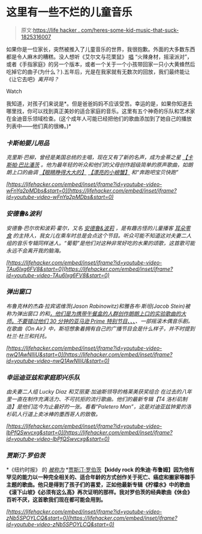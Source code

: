 # 这里有一些不烂的儿童音乐

> 原文:[https://life hacker . com/heres-some-kid-music-that-suck-1825316007](https://lifehacker.com/heres-some-kid-music-that-doesnt-suck-1825316007)

如果你是一位家长，突然被推入了儿童音乐的世界，我很抱歉。外面的大多数东西都是令人麻木的糟糕。没人想听《艾尔文与花栗鼠》 [唱](https://www.youtube.com/watch?time_continue=1&v=El-VVtqC8VY) “火辣身材，摇滚派对”，或者《手指家庭》的另一个版本，或者一个关于一个小孩带回家一只小大黄蜂然后吃掉它的曲子(为什么？).五年后，光是在我家就有无数次的回放，我们最终能让《让它去吧》*离开吗？*

Watch

我知道，对孩子们来说是*。但是爸爸妈妈不应该受苦。幸运的是，如果你知道去哪里找，你可以找到真正美妙的适合家庭的音乐。这里有五个神奇的乐队和艺术家在金迪音乐领域检查。(这个成年人可能已经把他们的歌曲添加到了她自己的播放列表中——他们真的很棒。)*

### ***卡斯帕婴儿用品***

*克里斯·巴柳，曾经是美国总统的主唱，现在又有了新的名声，成为金蒂之星 [【卡斯帕·巴比潘茨](https://www.babypantsmusic.com/) 。他为最年轻的听众和他们的父母创作超级简单的原声歌曲，如朗朗上口的曲调 [【眼睛睁得大大的】](https://www.youtube.com/watch?v=a1eZXClDGQ0) [【漂亮的小螃蟹】](https://www.youtube.com/watch?v=g1UsyGu_udQ) 和“奔跑吧宝贝快跑”*

 *[https://lifehacker.com/embed/inset/iframe?id=youtube-video-wFnYq2pMDbs&start=0](https://lifehacker.com/embed/inset/iframe?id=youtube-video-wFnYq2pMDbs&start=0)* 

### *安德鲁&波利*

*安德鲁·巴尔坎和波莉·霍尔，又名 [安德鲁&波莉](http://andrewandpolly.com/) ，是有趣古怪的儿童播客 [耳朵零食](https://www.earsnacks.org/) 的主持人，我女儿在乘车时总是会点这个节目。听众可能不知道这对夫妻二人组的音乐专辑同样迷人。“葡萄”是他们对这种非常好吃的水果的颂歌，这首歌可能永远不会离开我的脑海。*

 *[https://lifehacker.com/embed/inset/iframe?id=youtube-video-TAu6Ixg6FV8&start=0](https://lifehacker.com/embed/inset/iframe?id=youtube-video-TAu6Ixg6FV8&start=0)* 

### *弹出窗口*

*布鲁克林的杰森·拉宾诺维茨(Jason Rabinowitz)和雅各布·斯坦(Jacob Stein)被称为弹出窗口 的和[，他们是为携带午餐盒的人群创作朗朗上口的实验歌曲的大师。不要错过他们 30 分钟的亚马逊 Prime 特别节目、、](http://thepopups.com/)[、](https://www.amazon.com/Pop-Ups-Great-Pretenders-Club/dp/B019P9HIZ6?asc_campaign=InlineText&asc_refurl=https://lifehacker.com/heres-some-kid-music-that-doesnt-suck-1825316007&asc_source=&tag=kinjalifehackerlink-20)、一部摇滚木偶音乐剧。在歌曲《On Air》中，斯坦想象着拥有自己的广播节目会是什么样子，并不时提到杜兰·杜兰和托托。*

 *[https://lifehacker.com/embed/inset/iframe?id=youtube-video-nwQ1AwNIIiU&start=0](https://lifehacker.com/embed/inset/iframe?id=youtube-video-nwQ1AwNIIiU&start=0)* 

### *幸运迪亚兹和家庭即兴乐队* 

*由夫妻二人组 Lucky Diaz 和艾丽夏·加迪斯领导的格莱美获奖组合 在过去的八年里一直在制作充满活力、不可抗拒的流行歌曲。他们的最新专辑【T4 洛杉矶制造】是他们迄今为止最好的一张。看看“Paletero Man”，这是对迪亚兹钟爱的洛杉矶人行道上卖冰棒的墨西哥人的致敬。*

 *[https://lifehacker.com/embed/inset/iframe?id=youtube-video-lbPfQSwvcxg&start=0](https://lifehacker.com/embed/inset/iframe?id=youtube-video-lbPfQSwvcxg&start=0)* 

### *贾斯汀·罗伯茨*

*《纽约时报》 的 [*被称为*](https://www.nytimes.com/2010/04/29/fashion/29justin.html?hpw) *[贾斯汀·罗伯茨](http://www.justinroberts.org/)**【kiddy rock 的朱迪·布鲁姆】因为他有罕见的能力以一种完全相关的、适合年龄的方式创作关于死亡、癌症和搬家等棘手主题的歌曲。他只是得到了孩子们的喜爱，正如他最新专辑《柠檬水》中的歌曲《滚下山坡》《必须有这么高》再次证明的那样。我对罗伯茨的经典歌曲《休会》百听不厌，这首歌我们现在都可能会用到。**

 *[https://lifehacker.com/embed/inset/iframe?id=youtube-video-zNb5SPOYLCQ&start=0](https://lifehacker.com/embed/inset/iframe?id=youtube-video-zNb5SPOYLCQ&start=0)*